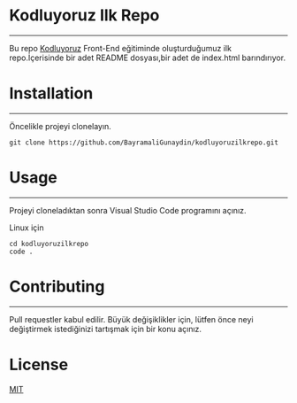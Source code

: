 # Kodluyoruz Ilk Repo
***
Bu repo [Kodluyoruz](https://www.kodluyoruz.org/) Front-End eğitiminde oluşturduğumuz ilk repo.İçerisinde bir adet README dosyası,bir adet de index.html barındırıyor.

# Installation
***
Öncelikle projeyi clonelayın.

```
git clone https://github.com/BayramaliGunaydin/kodluyoruzilkrepo.git
```

# Usage
***
Projeyi cloneladıktan sonra Visual Studio Code programını açınız.

Linux için
```
cd kodluyoruzilkrepo
code .
```

# Contributing
***
Pull requestler kabul edilir. Büyük değişiklikler için, lütfen önce neyi değiştirmek istediğinizi tartışmak için bir konu açınız.

# License
[MIT](https://choosealicense.com/licenses/mit/)
